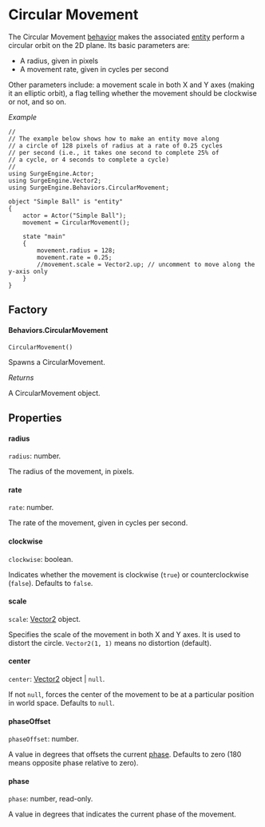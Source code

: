 Circular Movement
=================

The Circular Movement [behavior](/engine/behavior) makes the associated [entity](/engine/entity) perform a circular orbit on the 2D plane. Its basic parameters are:

* A radius, given in pixels
* A movement rate, given in cycles per second

Other parameters include: a movement scale in both X and Y axes (making it an elliptic orbit), a flag telling whether the movement should be clockwise or not, and so on.

*Example*

```
//
// The example below shows how to make an entity move along
// a circle of 128 pixels of radius at a rate of 0.25 cycles
// per second (i.e., it takes one second to complete 25% of
// a cycle, or 4 seconds to complete a cycle)
//
using SurgeEngine.Actor;
using SurgeEngine.Vector2;
using SurgeEngine.Behaviors.CircularMovement;

object "Simple Ball" is "entity"
{
    actor = Actor("Simple Ball");
    movement = CircularMovement();

    state "main"
    {
        movement.radius = 128;
        movement.rate = 0.25;
        //movement.scale = Vector2.up; // uncomment to move along the y-axis only
    }
}
```

Factory
-------

#### Behaviors.CircularMovement

`CircularMovement()`

Spawns a CircularMovement.

*Returns*

A CircularMovement object.

Properties
----------

#### radius

`radius`: number.

The radius of the movement, in pixels.

#### rate

`rate`: number.

The rate of the movement, given in cycles per second.

#### clockwise

`clockwise`: boolean.

Indicates whether the movement is clockwise (`true`) or counterclockwise (`false`). Defaults to `false`.

#### scale

`scale`: [Vector2](/engine/vector2) object.

Specifies the scale of the movement in both X and Y axes. It is used to distort the circle. `Vector2(1, 1)` means no distortion (default).

#### center

`center`: [Vector2](/engine/vector2) object | `null`.

If not `null`, forces the center of the movement to be at a particular position in world space. Defaults to `null`.

#### phaseOffset

`phaseOffset`: number.

A value in degrees that offsets the current [phase](#phase). Defaults to zero (180 means opposite phase relative to zero).

#### phase

`phase`: number, read-only.

A value in degrees that indicates the current phase of the movement.
